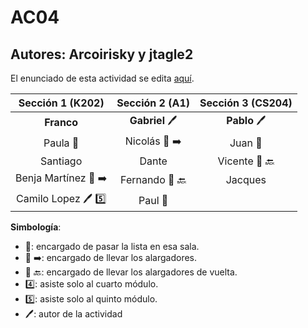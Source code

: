# AC04

## Autores: Arcoirisky y jtagle2

El enunciado de esta actividad se edita [aquí](https://www.overleaf.com/14448428sszfbkvdgyvf).

|  **Sección 1 (K202)**       |     **Sección 2 (A1)**     |      **Sección 3 (CS204)**    |
|:--------------------------: | :--------------------------: | :--------------------------: |
|  **Franco**   |   **Gabriel** :pen:  |      **Pablo** :pen:           |
|       Paula :book:           |      Nicolás :battery: :arrow_right:            |   Juan :book:    |
|       Santiago     |        Dante      |      Vicente :battery: :back:                |
|     Benja Martínez :battery: :arrow_right:  |          Fernando :battery: :back:              |                 Jacques        |
|   Camilo Lopez :pen: :five:     |        Paul :book:                |                        |

**Simbología**:

- :book:: encargado de pasar la lista en esa sala.
- :battery: :arrow_right:: encargado de llevar los alargadores.
- :battery: :back:: encargado de llevar los alargadores de vuelta.
- :four:: asiste solo al cuarto módulo.
- :five:: asiste solo al quinto módulo.
- :pen:: autor de la actividad
